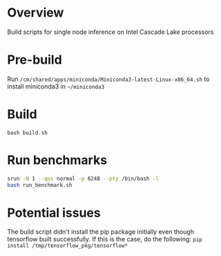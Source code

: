 # Overview
Build scripts for single node inference on Intel Cascade Lake processors

# Pre-build
Run `/cm/shared/apps/miniconda/Miniconda3-latest-Linux-x86_64.sh` to install miniconda3 in `~/miniconda3`

# Build
`bash build.sh`

# Run benchmarks 
```bash
srun -N 1 --qos normal -p 6248 --pty /bin/bash -l
bash run_benchmark.sh
```

# Potential issues
The build script didn't install the pip package initially even though tensorflow built successfully. 
If this is the case, do the following: `pip install /tmp/tensorflow_pkg/tensorflow*`
